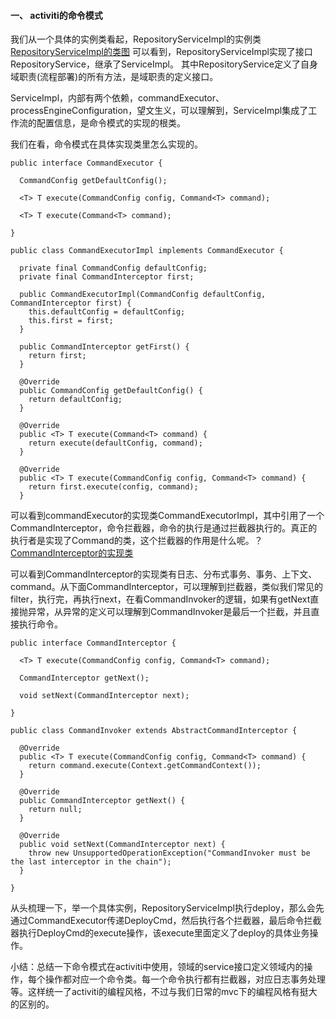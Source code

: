 #### 一、 activiti的命令模式
我们从一个具体的实例类看起，RepositoryServiceImpl的实例类
[RepositoryServiceImpl的类图](./activiti/respositoryService.png)
可以看到，RepositoryServiceImpl实现了接口RepositoryService，继承了ServiceImpl。
其中RepositoryService定义了自身域职责(流程部署)的所有方法，是域职责的定义接口。  

ServiceImpl，内部有两个依赖，commandExecutor、processEngineConfiguration，望文生义，可以理解到，ServiceImpl集成了工作流的配置信息，是命令模式的实现的根类。

我们在看，命令模式在具体实现类里怎么实现的。

```
public interface CommandExecutor {
  
  CommandConfig getDefaultConfig();

  <T> T execute(CommandConfig config, Command<T> command);

  <T> T execute(Command<T> command);
  
}

public class CommandExecutorImpl implements CommandExecutor {

  private final CommandConfig defaultConfig;
  private final CommandInterceptor first;
  
  public CommandExecutorImpl(CommandConfig defaultConfig, CommandInterceptor first) {
    this.defaultConfig = defaultConfig;
    this.first = first;
  }
  
  public CommandInterceptor getFirst() {
    return first;
  }

  @Override
  public CommandConfig getDefaultConfig() {
    return defaultConfig;
  }
  
  @Override
  public <T> T execute(Command<T> command) {
    return execute(defaultConfig, command);
  }

  @Override
  public <T> T execute(CommandConfig config, Command<T> command) {
    return first.execute(config, command);
  }
```
可以看到commandExecutor的实现类CommandExecutorImpl，其中引用了一个CommandInterceptor，命令拦截器，命令的执行是通过拦截器执行的。真正的执行者是实现了Command的类，这个拦截器的作用是什么呢。？
[CommandInterceptor的实现类](./activiti/CommandInterceptor.png)

可以看到CommandInterceptor的实现类有日志、分布式事务、事务、上下文、command。从下面CommandInterceptor，可以理解到拦截器，类似我们常见的filter，执行完，再执行next，在看CommandInvoker的逻辑，如果有getNext直接抛异常，从异常的定义可以理解到CommandInvoker是最后一个拦截，并且直接执行命令。

```
public interface CommandInterceptor {

  <T> T execute(CommandConfig config, Command<T> command);
 
  CommandInterceptor getNext();

  void setNext(CommandInterceptor next);

}

public class CommandInvoker extends AbstractCommandInterceptor {

  @Override
  public <T> T execute(CommandConfig config, Command<T> command) {
    return command.execute(Context.getCommandContext());
  }

  @Override
  public CommandInterceptor getNext() {
    return null;
  }

  @Override
  public void setNext(CommandInterceptor next) {
    throw new UnsupportedOperationException("CommandInvoker must be the last interceptor in the chain");
  }

}

```

从头梳理一下，举一个具体实例，RepositoryServiceImpl执行deploy，那么会先通过CommandExecutor传递DeployCmd，然后执行各个拦截器，最后命令拦截器执行DeployCmd的execute操作，该execute里面定义了deploy的具体业务操作。

小结：总结一下命令模式在activiti中使用，领域的service接口定义领域内的操作，每个操作都对应一个命令类。每一个命令执行都有拦截器，对应日志事务处理等。这样统一了activiti的编程风格，不过与我们日常的mvc下的编程风格有挺大的区别的。

